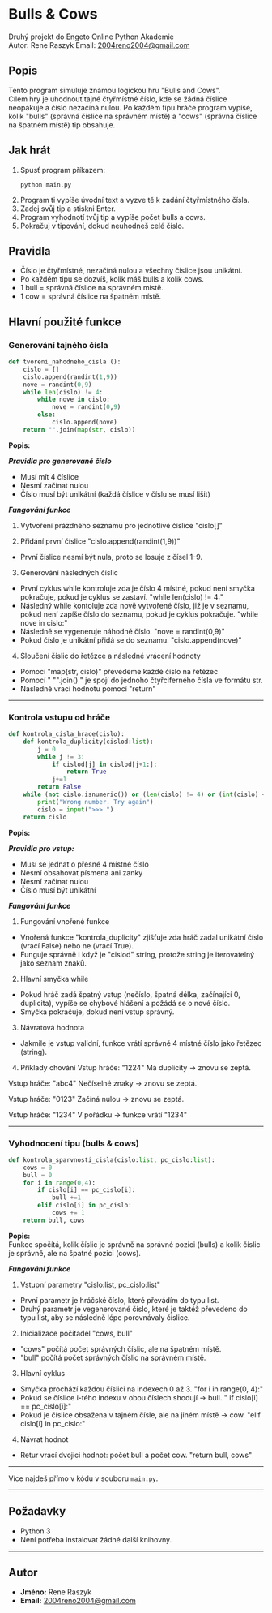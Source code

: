 # Bulls & Cows

Druhý projekt do Engeto Online Python Akademie  
Autor: Rene Raszyk 
Email: 2004reno2004@gmail.com

## Popis

Tento program simuluje známou logickou hru "Bulls and Cows".  
Cílem hry je uhodnout tajné čtyřmístné číslo, kde se žádná číslice neopakuje a číslo nezačíná nulou. Po každém tipu hráče program vypíše, kolik "bulls" (správná číslice na správném místě) a "cows" (správná číslice na špatném místě) tip obsahuje.

## Jak hrát

1. Spusť program příkazem:
    ```
    python main.py
    ```
2. Program ti vypíše úvodní text a vyzve tě k zadání čtyřmístného čísla.
3. Zadej svůj tip a stiskni Enter.
4. Program vyhodnotí tvůj tip a vypíše počet bulls a cows.
5. Pokračuj v tipování, dokud neuhodneš celé číslo.

## Pravidla

- Číslo je čtyřmístné, nezačíná nulou a všechny číslice jsou unikátní.
- Po každém tipu se dozvíš, kolik máš bulls a kolik cows.
- 1 bull = správná číslice na správném místě.
- 1 cow = správná číslice na špatném místě.

## Hlavní použité funkce

### Generování tajného čísla

```python
def tvoreni_nahodneho_cisla ():
    cislo = []
    cislo.append(randint(1,9))
    nove = randint(0,9)
    while len(cislo) != 4:
        while nove in cislo:
            nove = randint(0,9)
        else:
            cislo.append(nove)
    return "".join(map(str, cislo))
```
**Popis:**

***Pravidla pro generované číslo***
- Musí mít 4 číslice
- Nesmí začínat nulou
- Číslo musí být unikátní (každá číslice v číslu se musí lišit)

***Fungování funkce***
1. Vytvoření prázdného seznamu pro jednotlivé číslice "cislo[]"

2. Přidání první číslice "cislo.append(randint(1,9))"
- První číslice nesmí být nula, proto se losuje z čísel 1-9.

3. Generování následných číslic
- První cyklus while kontroluje zda je číslo 4 místné, pokud není smyčka pokračuje, pokud je cyklus se zastaví. "while len(cislo) != 4:"
- Následný while kontoluje zda nově vytvořené číslo, již je v seznamu, pokud není zapíše číslo do seznamu, pokud je cyklus pokračuje. "while nove in cislo:"
- Následně se vygeneruje náhodné číslo. "nove = randint(0,9)"
- Pokud číslo je unikátní přidá se do seznamu. "cislo.append(nove)"

4. Sloučení číslic do řetězce a následné vrácení hodnoty
- Pomocí "map(str, cislo)" převedeme každé číslo na řetězec
- Pomocí " "".join() " je spojí do jednoho čtyřciferného čísla ve formátu str.
- Následně vrací hodnotu pomocí "return"

---

### Kontrola vstupu od hráče

```python
def kontrola_cisla_hrace(cislo):
    def kontrola_duplicity(cislod:list):
        j = 0
        while j != 3:
            if cislod[j] in cislod[j+1:]:
                return True
            j+=1
        return False
    while (not cislo.isnumeric()) or (len(cislo) != 4) or (int(cislo) < 1000) or (kontrola_duplicity(cislo)):
        print("Wrong number. Try again")
        cislo = input(">>> ")
    return cislo
```
**Popis:**

***Pravidla pro vstup:***
- Musí se jednat o přesné 4 místné číslo
- Nesmí obsahovat písmena ani zanky
- Nesmí začínat nulou
- Číslo musí být unikátní 

***Fungování funkce***
1. Fungování vnořené funkce
- Vnořená funkce "kontrola_duplicity" zjišťuje zda hráč zadal unikátní   číslo (vrací False) nebo ne (vrací True).
- Funguje správně i když je "cislod" string, protože string je iterovatelný jako seznam znaků.

2. Hlavní smyčka while
- Pokud hráč zadá špatný vstup (nečíslo, špatná délka, začínající 0, duplicita), vypíše se chybové hlášení a požádá se o nové číslo.
- Smyčka pokračuje, dokud není vstup správný.

3. Návratová hodnota
- Jakmile je vstup validní, funkce vrátí správné 4 místné číslo jako řetězec (string).

4. Příklady chování
Vstup hráče: "1224"
Má duplicity → znovu se zeptá.

Vstup hráče: "abc4"
Nečíselné znaky → znovu se zeptá.

Vstup hráče: "0123"
Začíná nulou → znovu se zeptá.

Vstup hráče: "1234"
V pořádku → funkce vrátí "1234"

---

### Vyhodnocení tipu (bulls & cows)

```python
def kontrola_sparvnosti_cisla(cislo:list, pc_cislo:list):
    cows = 0
    bull = 0
    for i in range(0,4):
        if cislo[i] == pc_cislo[i]:
            bull +=1
        elif cislo[i] in pc_cislo:
            cows += 1
    return bull, cows
```
**Popis:**  
Funkce spočítá, kolik číslic je správně na správné pozici (bulls) a kolik číslic je správně, ale na špatné pozici (cows).

***Fungování funkce***
1. Vstupní parametry "cislo:list, pc_cislo:list"
- První parametr je hráčské číslo, které převádím do typu list.
- Druhý parametr je vegenerované číslo, které je taktéž převedeno do typu list, aby se následně lépe porovnávaly číslice.

2. Inicializace počítadel "cows, bull"
- "cows" počítá počet správných číslic, ale na špatném místě.
- "bull" počítá počet správných číslic na správném místě.

3. Hlavní cyklus
- Smyčka prochází každou číslici na indexech 0 až 3. "for i in range(0, 4):"
- Pokud se číslice i-tého indexu v obou číslech shodují → bull. " if cislo[i] == pc_cislo[i]:"
- Pokud je číslice obsažena v tajném čísle, ale na jiném místě → cow. "elif cislo[i] in pc_cislo:"

4. Návrat hodnot
- Retur vrací dvojici hodnot: počet bull a počet cow. "return bull, cows"

---

Více najdeš přímo v kódu v souboru `main.py`.

---

## Požadavky

- Python 3
- Není potřeba instalovat žádné další knihovny.

---

## Autor

- **Jméno:** Rene Raszyk  
- **Email:** 2004reno2004@gmail.com 

